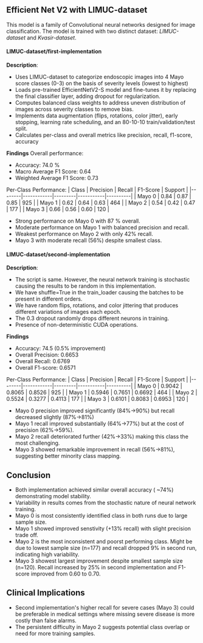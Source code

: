 ## Efficient Net V2 with LIMUC-dataset
This model is a family of Convolutional neural networks designed for image classification. The model is trained with two distinct dataset: *LIMUC-dataset* and *Kvasir-dataset*. 

#### LIMUC-dataset/first-implementation
**Description**:
- Uses LIMUC-dataset to categorize endoscopic images into 4 Mayo score classes (0-3) on the basis of severity levels (lowest to highest)
- Loads pre-trained EfficientNetV2-S model and fine-tunes it by replacing the final classifier layer, adding dropout for regularization.
- Computes balanced class weights to address uneven distribution of images across severity classes to remove bias.
- Implements data augmentation (flips, rotations, color jitter), early stopping, learning rate scheduling, and an 80-10-10 train/validation/test split.
- Calculates per-class and overall metrics like precision, recall, f1-score, accuracy

**Findings**
Overall performance:
- Accuracy: 74.0 %
- Macro Average F1 Score: 0.64
- Weighted Average F1 Score: 0.73

Per-Class Performance:
| Class  | Precision | Recall | F1-Score | Support |
|--------|------------|---------|-----------|----------|
| Mayo 0 | 0.84       | 0.87    | 0.85      | 925      |
| Mayo 1 | 0.62       | 0.64    | 0.63      | 464      |
| Mayo 2 | 0.54       | 0.42    | 0.47      | 177      |
| Mayo 3 | 0.66       | 0.56    | 0.60      | 120      |

- Strong performance on Mayo 0 with 87 % overall.
- Moderate performance on Mayo 1 with balanced precision and recall.
- Weakest performance on Mayo 2 with only 42% recall.
- Mayo 3 with moderate recall (56%) despite smallest class.

#### LIMUC-dataset/second-implementation
**Description**:
- The script is same. However, the neural network training is stochastic causing the results to be random in this implementation.
- We have shuffle=True in the train_loader causing the batches to be present in different orders.
- We have random flips, rotations, and color jittering that produces different variations of images each epoch.
- The 0.3 dropout randomly drops different neurons in training.
- Presence of non-deterministic CUDA operations.

**Findings**
- Accuracy: 74.5 (0.5% improvement)
- Overall Precision: 0.6653
- Overall Recall: 0.6769
- Overall F1-score: 0.6571

Per-Class Performance:
| Class  | Precision | Recall | F1-Score | Support |
|--------|------------|---------|-----------|----------|
| Mayo 0 | 0.9042     | 0.8065  | 0.8526    | 925      |
| Mayo 1 | 0.5946     | 0.7651  | 0.6692    | 464      |
| Mayo 2 | 0.5524     | 0.3277  | 0.4113    | 177      |
| Mayo 3 | 0.6101     | 0.8083  | 0.6953    | 120      |

- Mayo 0 precision improved significantly (84%->90%) but recall decreased slightly (87%->81%)
- Mayo 1 recall improved substantially (64%->77%) but at the cost of precision (62%->59%).
- Mayo 2 recall deteriorated further (42%->33%) making this class the most challenging.
- Mayo 3 showed remarkable improvement in recall (56%->81%), suggesting better minority class mapping.

## Conclusion
- Both implementation achieved similar overall accuracy ( ~74%) demonstrating model stability.
- Variability in results comes from the stochastic nature of neural network training.
- Mayo 0 is most consistently identified class in both runs due to large sample size.
- Mayo 1 showed improved senstivity (+13% recall) with slight precision trade off.
- Mayo 2 is the most inconsistent and poorst performing class. Might be due to lowest sample size (n=177) and recall dropped 9% in second run, indicating high variability.
- Mayo 3 showest largest improvement despite smallest sample size (n=120). Recall increased by 25% in second implementation and F1-score improved from 0.60 to 0.70.

## Clinical Implications
- Second implementation's higher recall for severe cases (Mayo 3) could be preferable in medical settings where missing severe disease is more costly than false alarms.
- The persistent difficulty in Mayo 2 suggests potential class overlap or need for more training samples.
